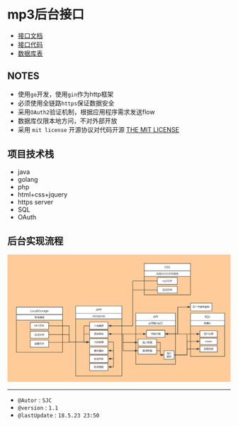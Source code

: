 # mp3后台接口

- [接口文档](doc.md)
- [接口代码](src/api/)
- [数据库表](db.md)

## NOTES

- 使用`go`开发，使用`gin`作为http框架
- 必须使用全链路`https`保证数据安全
- 采用`OAuth2`验证机制，根据应用程序需求发送flow
- 数据库仅限本地方问，不对外部开放
- 采用 `mit license` 开源协议对代码开源 [THE MIT LICENSE](LICENSE)

## 项目技术栈

- java
- golang
- php
- html+css+jquery
- https server
- SQL
- OAuth

## 后台实现流程

![流程图](img/work.png)

---

- `@Autor` : `SJC`
- `@version` : `1.1`
- `@lastUpdate` : `18.5.23 23:50`
